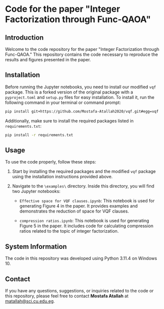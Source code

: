 # Code for the paper "Integer Factorization through Func-QAOA" 

## Introduction

Welcome to the code repository for the paper "Integer Factorization through Func-QAOA." This repository contains the code necessary to reproduce the results and figures presented in the paper.

## Installation

Before running the Jupyter notebooks, you need to install our modified `vqf` package. This is a forked version of the original package with a `pyproject.toml` and `setup.py` files for easy installation. To install it, run the following command in your terminal or command prompt:

```bash
pip install git+https://github.com/Mostafa-Atallah2020/vqf.git#egg=vqf
```

Additionally, make sure to install the required packages listed in `requirements.txt`:

```bash
pip install -r requirements.txt
```

## Usage

To use the code properly, follow these steps:

1. Start by installing the required packages and the modified `vqf` package using the installation instructions provided above.

2. Navigate to the `\examples\` directory. Inside this directory, you will find two Jupyter notebooks:

    * `Effective space for VQF clauses.ipynb`: This notebook is used for generating Figure 4 in the paper. It provides examples and demonstrates the reduction of space for VQF clauses.

    * `compression ratios.ipynb`: This notebook is used for generating Figure 5 in the paper. It includes code for calculating compression ratios related to the topic of integer factorization.

## System Information

The code in this repository was developed using Python 3.11.4 on Windows 10.

## Contact

If you have any questions, suggestions, or inquiries related to the code or this repository, please feel free to contact **Mostafa Atallah** at matallah@sci.cu.edu.eg.


